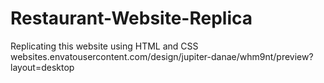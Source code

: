 # Restaurant-Website-Replica
Replicating this website using HTML and CSS
websites.envatousercontent.com/design/jupiter-danae/whm9nt/preview?layout=desktop
